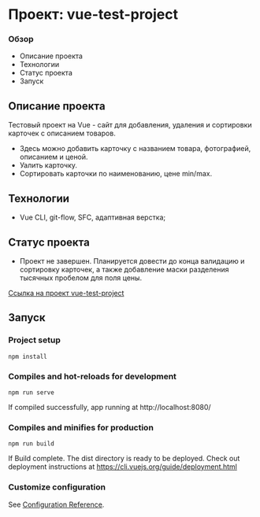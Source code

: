 # Проект: vue-test-project

### Обзор

* Описание проекта
* Технологии
* Статус проекта
* Запуск

## Описание проекта

Тестовый проект на Vue - сайт для добавления, удаления и сортировки карточек с описанием товаров.

* Здесь можно добавить карточку с названием товара, фотографией, описанием и ценой.
* Уалить карточку.
* Сортировать карточки по наименованию, цене min/max.

## Технологии

* Vue CLI, git-flow, SFC, адаптивная верстка;

## Статус проекта

* Проект не завершен. Планируется довести до конца валидацию и сортировку карточек, а также добавление маски разделения тысячных пробелом для поля цены.

[Ссылка на проект vue-test-project](https://github.com/byglebb/vue-test-project)

## Запуск

### Project setup
```
npm install
```

### Compiles and hot-reloads for development
```
npm run serve
```
If compiled successfully, app running at http://localhost:8080/

### Compiles and minifies for production
```
npm run build
```
If Build complete. The dist directory is ready to be deployed.
Check out deployment instructions at https://cli.vuejs.org/guide/deployment.html

### Customize configuration
See [Configuration Reference](https://cli.vuejs.org/config/).